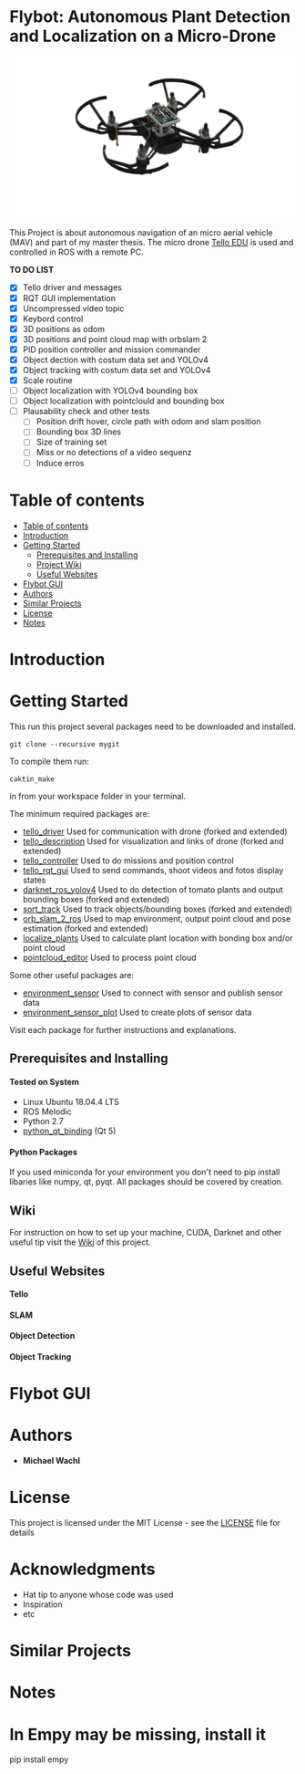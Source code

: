 Flybot: Autonomous Plant Detection and Localization on a Micro-Drone
============================

![alt text](doc/tello_with_sensor.png)


This Project is about autonomous navigation of an micro aerial vehicle (MAV) and part of my master thesis.
The micro drone [Tello EDU](https://www.ryzerobotics.com/de/tello-edu) is used and controlled in ROS with a remote PC.

**TO DO LIST**
- [x] Tello driver and messages
- [x] RQT GUI implementation
- [x] Uncompressed video topic
- [x] Keybord control
- [x] 3D positions as odom
- [x] 3D positions and point cloud map with orbslam 2
- [x] PID position controller and mission commander
- [x] Object dection with costum data set and YOLOv4
- [x] Object tracking with costum data set and YOLOv4
- [x] Scale routine
- [ ] Object localization with YOLOv4 bounding box
- [ ] Object localization with pointclould and bounding box
- [ ] Plausability check and other tests
  - [ ] Position drift hover, circle path with odom and slam position
  - [ ] Bounding box 3D lines
  - [ ] Size of training set
  - [ ] Miss or no detections of a video sequenz
  - [ ] Induce erros

Table of contents
=================

<!--ts-->
   * [Table of contents](#table-of-contents)
   * [Introduction](#introduction)
   * [Getting Started](#getting-started)
      * [Prerequisites and Installing](#prerequisites-and-installing)
      * [Project Wiki](#wiki)
      * [Useful Websites](#useful-websites)
   * [Flybot GUI](#flybot-gui)
   * [Authors](#authors)
   * [Similar Projects](#similar-projects)
   * [License](#license)
   * [Notes](#notes)
<!--te-->

Introduction
============


Getting Started
===============
This run this project several packages need to be downloaded and installed.
```
git clone --recursive mygit
```

To compile them run:
```
caktin_make
```
in from your workspace folder in your terminal.  

The minimum required packages are:
- [tello_driver](tello_driver) Used for communication with drone (forked and extended)
- [tello_description](tello_description)  Used for visualization and links of drone (forked and extended)
- [tello_controller](/tello_controller) Used to do missions and position control
- [tello_rqt_gui](tello_rqt_gui)  Used to send commands, shoot videos and fotos display states
- [darknet_ros_yolov4](darknet_ros_yolov4) Used to do detection of tomato plants and output bounding boxes (forked and extended)
- [sort_track](sort_track) Used to track objects/bounding boxes (forked and extended)
- [orb_slam_2_ros](orb_slam_2_ros) Used to map environment, output point cloud and pose estimation (forked and extended)
- [localize_plants](localize_plants)  Used to calculate plant location with bonding box and/or point cloud
- [pointcloud_editor](pointcloud_editor) Used to process point cloud


Some other useful packages are:
- [environment_sensor](environment_sensor) Used to connect with sensor and publish sensor data
- [environment_sensor_plot](environment_sensor_plot) Used to create plots of sensor data

Visit each package for further instructions and explanations. 

Prerequisites and Installing
----------------------------

#### Tested on System
* Linux Ubuntu 18.04.4 LTS
* ROS Melodic
* Python 2.7
* [python_qt_binding](https://github.com/ros-visualization/python_qt_binding) (Qt 5)

#### Python Packages
If you used miniconda for your environment you don't need to pip install libaries like numpy, qt, pyqt.
All packages should be covered by creation. 


Wiki
-----
For instruction on how to set up your machine, CUDA, Darknet and other useful tip visit the [Wiki](https://github.com/michaelwachl/autonomous_drone_plant_detection/wiki) of this project. 


Useful Websites
----------------
#### Tello

#### SLAM

#### Object Detection

#### Object Tracking



Flybot GUI
==========


Authors
=======

* **Michael Wachl**


License
=======

This project is licensed under the MIT License - see the [LICENSE](LICENSE.md) file for details

Acknowledgments
===============

* Hat tip to anyone whose code was used
* Inspiration
* etc

Similar Projects
================


Notes
=====



In Empy may be missing, install it
========================================================================
pip install empy

